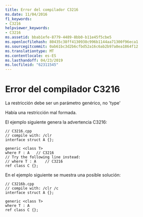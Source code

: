 ```yaml
---
title: Error del compilador C3216
ms.date: 11/04/2016
f1_keywords:
- C3216
helpviewer_keywords:
- C3216
ms.assetid: bbab1efe-8779-4489-8bb0-b11e45f5cbe5
ms.openlocfilehash: 80435c38ff4130938c996b1144aa71300f96eca1
ms.sourcegitcommit: 0ab61bc3d2b6cfbd52a16c6ab2b97a8ea1864f12
ms.translationtype: MT
ms.contentlocale: es-ES
ms.lasthandoff: 04/23/2019
ms.locfileid: "62311545"
---
```

# <a name="compiler-error-c3216"></a>Error del compilador C3216

La restricción debe ser un parámetro genérico, no 'type'

Había una restricción mal formada.

El ejemplo siguiente genera la advertencia C3216:

```
// C3216.cpp
// compile with: /clr
interface struct A {};

generic <class T>
where F : A   // C3216
// Try the following line instead:
// where T : A    // C3216
ref class C {};
```

En el ejemplo siguiente se muestra una posible solución:

```
// C3216b.cpp
// compile with: /clr /c
interface struct A {};

generic <class T>
where T : A
ref class C {};
```